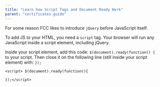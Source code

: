 ```yaml
---
title: "Learn how Script Tags and Document Ready Work"
parent: "certificates-guide"
---
```


For some reason FCC likes to introduce `jQuery` before JavaScript itself.

To add JS to your HTML, you need a `script` tag. Your browser will run any JavaScript inside a script element, including jQuery.

Inside your script element, add this code: `$(document).ready(function() {` to your script. Then close it on the following line (still inside your script element) with: `});`

    <script> $(document).ready(function(){

    });</script>
